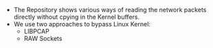 + The Repository shows various ways of reading the network packets directly without cpying in the Kernel buffers.
+ We use two approaches to bypass Linux Kernel:
	- LIBPCAP
	- RAW Sockets
